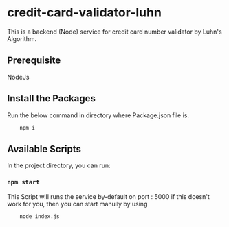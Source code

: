 # credit-card-validator-luhn
This is a backend (Node) service for credit card number validator by Luhn's Algorithm.

## Prerequisite
NodeJs

## Install the Packages
Run the below command in directory where Package.json file is.
```cmd
    npm i
```

## Available Scripts

In the project directory, you can run:

### `npm start`

This Script will runs the service by-default on port : 5000
if this doesn't work for you, then you can start manully by using
```cmd
    node index.js
```